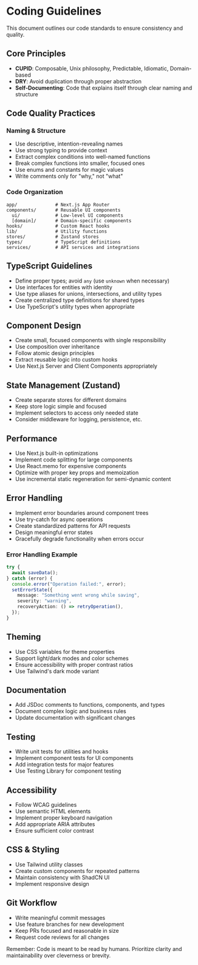 # Coding Guidelines

This document outlines our code standards to ensure consistency and quality.

## Core Principles

- **CUPID**: Composable, Unix philosophy, Predictable, Idiomatic, Domain-based
- **DRY**: Avoid duplication through proper abstraction
- **Self-Documenting**: Code that explains itself through clear naming and structure

## Code Quality Practices

### Naming & Structure
- Use descriptive, intention-revealing names
- Use strong typing to provide context
- Extract complex conditions into well-named functions
- Break complex functions into smaller, focused ones
- Use enums and constants for magic values
- Write comments only for "why," not "what"

### Code Organization
```
app/              # Next.js App Router
components/       # Reusable UI components
  ui/             # Low-level UI components
  [domain]/       # Domain-specific components
hooks/            # Custom React hooks
lib/              # Utility functions
stores/           # Zustand stores
types/            # TypeScript definitions
services/         # API services and integrations
```

## TypeScript Guidelines
- Define proper types; avoid `any` (use `unknown` when necessary)
- Use interfaces for entities with identity
- Use type aliases for unions, intersections, and utility types
- Create centralized type definitions for shared types
- Use TypeScript's utility types when appropriate

## Component Design
- Create small, focused components with single responsibility
- Use composition over inheritance
- Follow atomic design principles
- Extract reusable logic into custom hooks
- Use Next.js Server and Client Components appropriately

## State Management (Zustand)
- Create separate stores for different domains
- Keep store logic simple and focused
- Implement selectors to access only needed state
- Consider middleware for logging, persistence, etc.

## Performance
- Use Next.js built-in optimizations
- Implement code splitting for large components
- Use React.memo for expensive components
- Optimize with proper key props and memoization
- Use incremental static regeneration for semi-dynamic content

## Error Handling
- Implement error boundaries around component trees
- Use try-catch for async operations
- Create standardized patterns for API requests
- Design meaningful error states
- Gracefully degrade functionality when errors occur

### Error Handling Example
```typescript
try {
  await saveData();
} catch (error) {
  console.error("Operation failed:", error);
  setErrorState({
    message: "Something went wrong while saving",
    severity: "warning",
    recoveryAction: () => retryOperation(),
  });
}
```

## Theming
- Use CSS variables for theme properties
- Support light/dark modes and color schemes
- Ensure accessibility with proper contrast ratios
- Use Tailwind's dark mode variant

## Documentation
- Add JSDoc comments to functions, components, and types
- Document complex logic and business rules
- Update documentation with significant changes

## Testing
- Write unit tests for utilities and hooks
- Implement component tests for UI components
- Add integration tests for major features
- Use Testing Library for component testing

## Accessibility
- Follow WCAG guidelines
- Use semantic HTML elements
- Implement proper keyboard navigation
- Add appropriate ARIA attributes
- Ensure sufficient color contrast

## CSS & Styling
- Use Tailwind utility classes
- Create custom components for repeated patterns
- Maintain consistency with ShadCN UI
- Implement responsive design

## Git Workflow
- Write meaningful commit messages
- Use feature branches for new development
- Keep PRs focused and reasonable in size
- Request code reviews for all changes

Remember: Code is meant to be read by humans. Prioritize clarity and maintainability over cleverness or brevity.